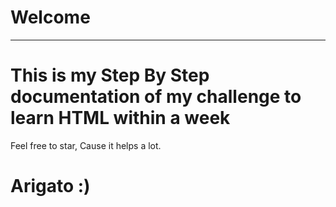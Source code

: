 # Welcome
---
<!-- .....qqqqq.....qqqq -->
# This is my Step By Step documentation of my challenge to learn HTML within a week
Feel free to star, Cause it helps a lot.
  
# Arigato :)
